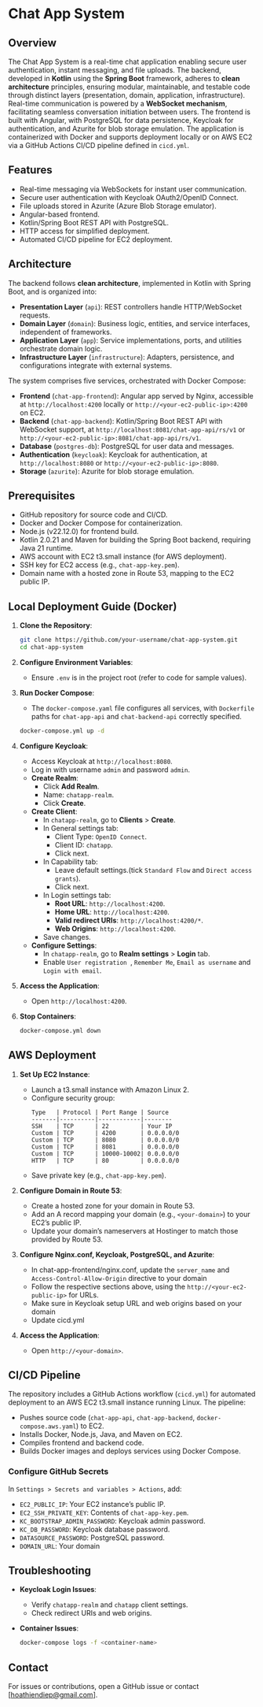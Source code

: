 # Chat App System

## Overview

The Chat App System is a real-time chat application enabling secure user authentication, instant messaging, and file uploads. The backend, developed in **Kotlin** using the **Spring Boot** framework, adheres to **clean architecture** principles, ensuring modular, maintainable, and testable code through distinct layers (presentation, domain, application, infrastructure). Real-time communication is powered by a **WebSocket mechanism**, facilitating seamless conversation initiation between users. The frontend is built with Angular, with PostgreSQL for data persistence, Keycloak for authentication, and Azurite for blob storage emulation. The application is containerized with Docker and supports deployment locally or on AWS EC2 via a GitHub Actions CI/CD pipeline defined in `cicd.yml`.

## Features

- Real-time messaging via WebSockets for instant user communication.
- Secure user authentication with Keycloak OAuth2/OpenID Connect.
- File uploads stored in Azurite (Azure Blob Storage emulator).
- Angular-based frontend.
- Kotlin/Spring Boot REST API with PostgreSQL.
- HTTP access for simplified deployment.
- Automated CI/CD pipeline for EC2 deployment.

## Architecture

The backend follows **clean architecture**, implemented in Kotlin with Spring Boot, and is organized into:
- **Presentation Layer** (`api`): REST controllers handle HTTP/WebSocket requests.
- **Domain Layer** (`domain`): Business logic, entities, and service interfaces, independent of frameworks.
- **Application Layer** (`app`): Service implementations, ports, and utilities orchestrate domain logic.
- **Infrastructure Layer** (`infrastructure`): Adapters, persistence, and configurations integrate with external systems.

The system comprises five services, orchestrated with Docker Compose:
- **Frontend** (`chat-app-frontend`): Angular app served by Nginx, accessible at `http://localhost:4200` locally or `http://<your-ec2-public-ip>:4200` on EC2.
- **Backend** (`chat-app-backend`): Kotlin/Spring Boot REST API with WebSocket support, at `http://localhost:8081/chat-app-api/rs/v1` or `http://<your-ec2-public-ip>:8081/chat-app-api/rs/v1`.
- **Database** (`postgres-db`): PostgreSQL for user data and messages.
- **Authentication** (`keycloak`): Keycloak for authentication, at `http://localhost:8080` or `http://<your-ec2-public-ip>:8080`.
- **Storage** (`azurite`): Azurite for blob storage emulation.

## Prerequisites

- GitHub repository for source code and CI/CD.
- Docker and Docker Compose for containerization.
- Node.js (v22.12.0) for frontend build.
- Kotlin 2.0.21 and Maven for building the Spring Boot backend, requiring Java 21 runtime.
- AWS account with EC2 t3.small instance (for AWS deployment).
- SSH key for EC2 access (e.g., `chat-app-key.pem`).
- Domain name with a hosted zone in Route 53, mapping to the EC2 public IP.
## Local Deployment Guide (Docker)

1. **Clone the Repository**:
   ```bash
   git clone https://github.com/your-username/chat-app-system.git
   cd chat-app-system
   ```

2. **Configure Environment Variables**:
   - Ensure `.env` is in the project root (refer to code for sample values).

3. **Run Docker Compose**:
   - The `docker-compose.yaml` file configures all services, with `Dockerfile` paths for `chat-app-api` and `chat-backend-api` correctly specified.
   ```bash
   docker-compose.yml up -d
   ```

4. **Configure Keycloak**:
   - Access Keycloak at `http://localhost:8080`.
   - Log in with username `admin` and password `admin`.
   - **Create Realm**:
     - Click **Add Realm**.
     - Name: `chatapp-realm`.
     - Click **Create**.
   - **Create Client**:
     - In `chatapp-realm`, go to **Clients** > **Create**.
     - In General settings tab:
        - Client Type: `OpenID Connect`.
        - Client ID: `chatapp`.
        - Click next.
     - In Capability tab:
       - Leave default settings.(tick `Standard Flow` and  `Direct access grants`).
       - Click next.
     - In Login settings tab:
       - **Root URL**: `http://localhost:4200`.
       - **Home URL**: `http://localhost:4200`.
       - **Valid redirect URIs**: `http://localhost:4200/*`.
       - **Web Origins**: `http://localhost:4200`.
     - Save changes.
   - **Configure Settings**:
     - In `chatapp-realm`, go to **Realm settings** > **Login** tab.
     - Enable `User registration `, `Remember Me`, `Email as username` and `Login with email`.

7. **Access the Application**:
   - Open `http://localhost:4200`.

8. **Stop Containers**:
    ```bash
    docker-compose.yml down
    ```

## AWS Deployment

1. **Set Up EC2 Instance**:
   - Launch a t3.small instance with Amazon Linux 2.
   - Configure security group:
     ```
     Type   | Protocol | Port Range | Source
     -------|----------|------------|--------
     SSH    | TCP      | 22         | Your IP
     Custom | TCP      | 4200       | 0.0.0.0/0
     Custom | TCP      | 8080       | 0.0.0.0/0
     Custom | TCP      | 8081       | 0.0.0.0/0
     Custom | TCP      | 10000-10002| 0.0.0.0/0
     HTTP   | TCP      | 80         | 0.0.0.0/0 
     ```
   - Save private key (e.g., `chat-app-key.pem`).

2. **Configure Domain in Route 53**:
   - Create a hosted zone for your domain in Route 53.
   - Add an A record mapping your domain (e.g., `<your-domain>`) to your EC2’s public IP.
   - Update your domain’s nameservers at Hostinger to match those provided by Route 53.

3. **Configure Nginx.conf, Keycloak, PostgreSQL, and Azurite**:
   - In chat-app-frontend/nginx.conf, update the `server_name` and `Access-Control-Allow-Origin` directive to your domain
   - Follow the respective sections above, using the `http://<your-ec2-public-ip>` for URLs.
   - Make sure in Keycloak setup URL and web origins based on your domain
   - Update cicd.yml

4. **Access the Application**:
   - Open `http://<your-domain>`. 

## CI/CD Pipeline

The repository includes a GitHub Actions workflow (`cicd.yml`) for automated deployment to an AWS EC2 t3.small instance running Linux. The pipeline:
- Pushes source code (`chat-app-api`, `chat-app-backend`, `docker-compose.aws.yaml`) to EC2.
- Installs Docker, Node.js, Java, and Maven on EC2.
- Compiles frontend and backend code.
- Builds Docker images and deploys services using Docker Compose.

### Configure GitHub Secrets
In `Settings > Secrets and variables > Actions`, add:
- `EC2_PUBLIC_IP`: Your EC2 instance’s public IP.
- `EC2_SSH_PRIVATE_KEY`: Contents of `chat-app-key.pem`.
- `KC_BOOTSTRAP_ADMIN_PASSWORD`: Keycloak admin password.
- `KC_DB_PASSWORD`: Keycloak database password.
- `DATASOURCE_PASSWORD`: PostgreSQL password.
- `DOMAIN_URL`: Your domain

## Troubleshooting

- **Keycloak Login Issues**:
  - Verify `chatapp-realm` and `chatapp` client settings.
  - Check redirect URIs and web origins. 

- **Container Issues**:
  ```bash
  docker-compose logs -f <container-name> 
  ```
 
## Contact

For issues or contributions, open a GitHub issue or contact [hoathiendiep@gmail.com].